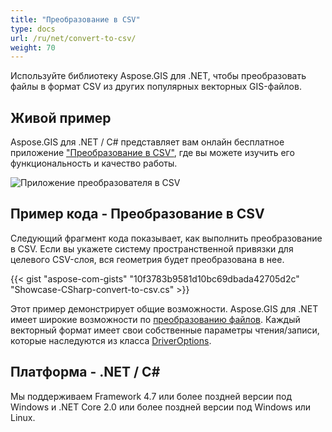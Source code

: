 ```yaml
---
title: "Преобразование в CSV"
type: docs
url: /ru/net/convert-to-csv/
weight: 70
---
```


Используйте библиотеку Aspose.GIS для .NET, чтобы преобразовать файлы в формат CSV из других популярных векторных GIS-файлов.

## **Живой пример**

Aspose.GIS для .NET / C# представляет вам онлайн бесплатное приложение ["Преобразование в CSV"](https://products.aspose.app/gis/conversion/convert-to-csv), где вы можете изучить его функциональность и качество работы.

![Приложение преобразователя в CSV](conversion.png)

## **Пример кода - Преобразование в CSV**

Следующий фрагмент кода показывает, как выполнить преобразование в CSV. Если вы укажете систему пространственной привязки для целевого CSV-слоя, вся геометрия будет преобразована в нее. 

{{< gist "aspose-com-gists" "10f3783b9581d10bc69dbada42705d2c" "Showcase-CSharp-convert-to-csv.cs" >}}

Этот пример демонстрирует общие возможности. Aspose.GIS для .NET имеет широкие возможности по [преобразованию файлов](https://docs.aspose.com/gis/net/vector-layers/). Каждый векторный формат имеет свои собственные параметры чтения/записи, которые наследуются из класса [DriverOptions](https://reference.aspose.com/gis/net/aspose.gis/driveroptions).

## **Платформа - .NET / C#**

Мы поддерживаем Framework 4.7 или более поздней версии под Windows и .NET Core 2.0 или более поздней версии под Windows или Linux.
